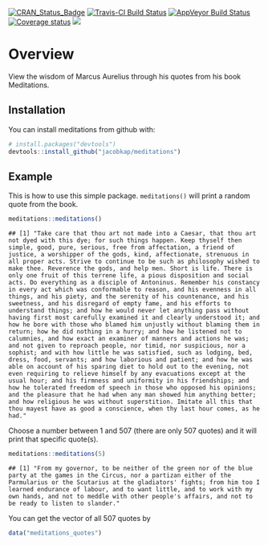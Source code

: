 
<!-- README.md is generated from README.Rmd. Please edit that file -->

[![CRAN\_Status\_Badge](https://www.r-pkg.org/badges/version/meditations)](https://cran.r-project.org/package=meditations.png)
[![Travis-CI Build
Status](https://travis-ci.org/jacobkap/meditations.svg?branch=master)](https://travis-ci.org/jacobkap/meditations)
[![AppVeyor Build
Status](https://ci.appveyor.com/api/projects/status/github/jacobkap/meditations?branch=master&svg=true)](https://ci.appveyor.com/project/jacobkap/meditations)
[![Coverage
status](https://codecov.io/gh/jacobkap/meditations/branch/master/graph/badge.svg)](https://codecov.io/github/jacobkap/meditations?branch=master)
[![](http://cranlogs.r-pkg.org/badges/grand-total/meditations?color=blue)](https://cran.r-project.org/package=meditations)

# Overview

View the wisdom of Marcus Aurelius through his quotes from his book
Meditations.

## Installation

You can install meditations from github with:

``` r
# install.packages("devtools")
devtools::install_github("jacobkap/meditations")
```

## Example

This is how to use this simple package. `meditations()` will print a
random quote from the book.

``` r
meditations::meditations()
```

    ## [1] "Take care that thou art not made into a Caesar, that thou art not dyed with this dye; for such things happen. Keep thyself then simple, good, pure, serious, free from affectation, a friend of justice, a worshipper of the gods, kind, affectionate, strenuous in all proper acts. Strive to continue to be such as philosophy wished to make thee. Reverence the gods, and help men. Short is life. There is only one fruit of this terrene life, a pious disposition and social acts. Do everything as a disciple of Antoninus. Remember his constancy in every act which was conformable to reason, and his evenness in all things, and his piety, and the serenity of his countenance, and his sweetness, and his disregard of empty fame, and his efforts to understand things; and how he would never let anything pass without having first most carefully examined it and clearly understood it; and how he bore with those who blamed him unjustly without blaming them in return; how he did nothing in a hurry; and how he listened not to calumnies, and how exact an examiner of manners and actions he was; and not given to reproach people, nor timid, nor suspicious, nor a sophist; and with how little he was satisfied, such as lodging, bed, dress, food, servants; and how laborious and patient; and how he was able on account of his sparing diet to hold out to the evening, not even requiring to relieve himself by any evacuations except at the usual hour; and his firmness and uniformity in his friendships; and how he tolerated freedom of speech in those who opposed his opinions; and the pleasure that he had when any man showed him anything better; and how religious he was without superstition. Imitate all this that thou mayest have as good a conscience, when thy last hour comes, as he had."

Choose a number between 1 and 507 (there are only 507 quotes) and it
will print that specific quote(s).

``` r
meditations::meditations(5)
```

    ## [1] "From my governor, to be neither of the green nor of the blue party at the games in the Circus, nor a partizan either of the Parmularius or the Scutarius at the gladiators' fights; from him too I learned endurance of labour, and to want little, and to work with my own hands, and not to meddle with other people's affairs, and not to be ready to listen to slander."

You can get the vector of all 507 quotes by

``` r
data("meditations_quotes")
```
